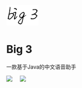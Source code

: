 # ![alt logo](https://github.com/dasanxu/Big3/blob/master/images/big3.png?raw=true)

# Big 3

一款基于Java的中文语音助手

<img src='https://img.shields.io/badge/Version-V0.0.1-green' style="float:left"><img src='https://img.shields.io/badge/QQ群-1093019320-orange' style="float:left;margin-left:20px;">

